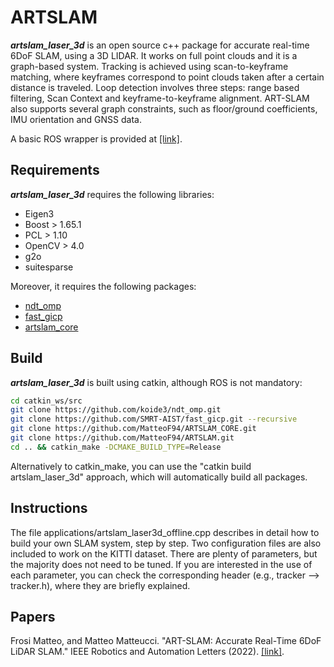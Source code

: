 # ARTSLAM
***artslam_laser_3d*** is an open source c++ package for accurate real-time 6DoF SLAM, using a 3D LIDAR. It works on full point clouds and it is a graph-based system. Tracking is achieved using scan-to-keyframe matching, where keyframes correspond to point clouds taken after a certain distance is traveled. Loop detection involves three steps: range based filtering, Scan Context and keyframe-to-keyframe alignment. ART-SLAM also supports several graph constraints, such as floor/ground coefficients, IMU orientation and GNSS data.

A basic ROS wrapper is provided at [[link]](https://github.com/MatteoF94/ARTSLAM_WRAPPER).

## Requirements
***artslam_laser_3d*** requires the following libraries:

- Eigen3
- Boost > 1.65.1
- PCL > 1.10
- OpenCV > 4.0
- g2o
- suitesparse

Moreover, it requires the following packages:

- [ndt_omp](https://github.com/koide3/ndt_omp)
- [fast_gicp](https://github.com/SMRT-AIST/fast_gicp)
- [artslam_core](https://github.com/MatteoF94/ARTSLAM_CORE)

## Build
***artslam_laser_3d*** is built using catkin, although ROS is not mandatory:
```bash
cd catkin_ws/src
git clone https://github.com/koide3/ndt_omp.git
git clone https://github.com/SMRT-AIST/fast_gicp.git --recursive
git clone https://github.com/MatteoF94/ARTSLAM_CORE.git
git clone https://github.com/MatteoF94/ARTSLAM.git
cd .. && catkin_make -DCMAKE_BUILD_TYPE=Release
```
Alternatively to catkin_make, you can use the "catkin build artslam_laser_3d" approach, which will automatically build all packages. 

## Instructions
The file applications/artslam_laser3d_offline.cpp describes in detail how to build your own SLAM system, step by step. Two configuration files are also included to work on the KITTI dataset. There are plenty of parameters, but the majority does not need to be tuned. If you are interested in the use of each parameter, you can check the corresponding header (e.g., tracker --> tracker.h), where they are briefly explained. 

## Papers
Frosi Matteo, and Matteo Matteucci. "ART-SLAM: Accurate Real-Time 6DoF LiDAR SLAM." IEEE Robotics and Automation Letters (2022). [[link]](https://ieeexplore.ieee.org/abstract/document/9691876).
